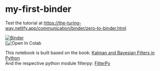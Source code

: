 # my-first-binder
Test the tutorial at https://the-turing-way.netlify.app/communication/binder/zero-to-binder.html

[![Binder](https://mybinder.org/badge_logo.svg)](https://mybinder.org/v2/gh/mn5hk/my-first-binder/HEAD) <br>
[![Open In Colab](https://colab.research.google.com/github/mn5hk/my-first-binder/blob/main/00_intro_kalman_filter_bayesian_approach.ipynb)

This notebook is built based on the book: [Kalman and Bayesian Filters in Python](https://github.com/rlabbe/Kalman-and-Bayesian-Filters-in-Python/) <br>
And the respective python module filterpy: [FilterPy](https://github.com/rlabbe/filterpy)
